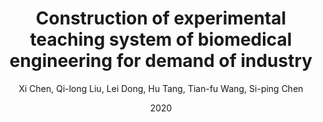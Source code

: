---
title: "Construction of experimental teaching system of biomedical engineering for demand of industry"
author: "Xi Chen, Qi-long Liu, Lei Dong, Hu Tang, Tian-fu Wang, Si-ping Chen"
venue: "Experimental Technology and Management"
date: "2020"
---